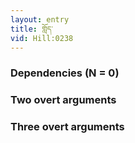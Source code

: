 ```yaml
---
layout: entry
title: གློད་
vid: Hill:0238
---
```

### Dependencies (N = 0)


### Two overt arguments


### Three overt arguments
